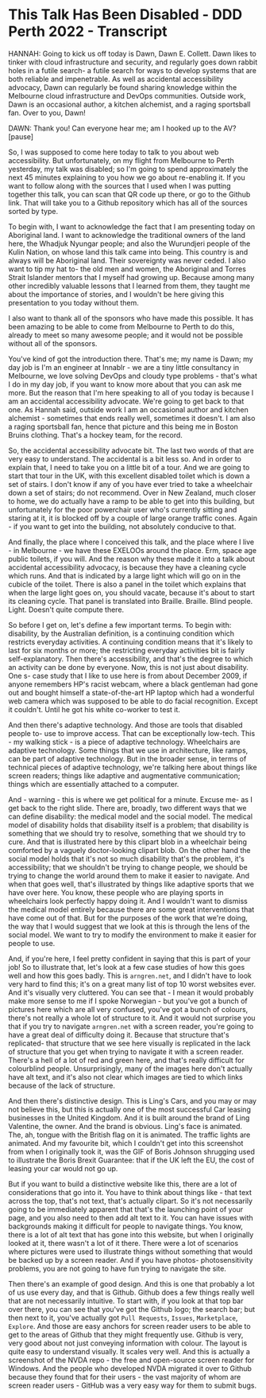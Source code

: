 # This Talk Has Been Disabled - DDD Perth 2022 - Transcript

HANNAH: Going to kick us off today is Dawn, Dawn E. Collett.  Dawn likes to tinker with cloud infrastructure and security, and regularly goes down rabbit holes in a futile search- a futile search for ways to develop systems that are both reliable and impenetrable.  As well as accidental accessibility advocacy, Dawn can regularly be found sharing knowledge within the Melbourne cloud infrastructure and DevOps communities.  Outside work, Dawn is an occasional author, a kitchen alchemist, and a raging sportsball fan.  Over to you, Dawn!

DAWN: Thank you!  Can everyone hear me; am I hooked up to the AV?  [pause]

So, I was supposed to come here today to talk to you about web accessibility.  But unfortunately, on my flight from Melbourne to Perth yesterday, my talk was disabled; so I'm going to spend approximately the next 45 minutes explaining to you how we go about re-enabling it.  If you want to follow along with the sources that I used when I was putting together this talk, you can scan that QR code up there, or go to the Github link.  That will take you to a Github repository which has all of the sources sorted by type.

To begin with, I want to acknowledge the fact that I am presenting today on Aboriginal land.  I want to acknowledge the traditional owners of the land here, the Whadjuk Nyungar people; and also the Wurundjeri people of the Kulin Nation, on whose land this talk came into being.  This country is and always will be Aboriginal land.  Their sovereignty was never ceded.  I also want to tip my hat to- the old men and women, the Aboriginal and Torres Strait Islander mentors that I myself had growing up.  Because among many other incredibly valuable lessons that I learned from them, they taught me about the importance of stories, and I wouldn't be here giving this presentation to you today without them.

I also want to thank all of the sponsors who have made this possible.  It has been amazing to be able to come from Melbourne to Perth to do this, already to meet so many awesome people; and it would not be possible without all of the sponsors.

You've kind of got the introduction there.  That's me; my name is Dawn; my day job is I'm an engineer at Innablr - we are a tiny little consultancy in Melbourne, we love solving DevOps and cloudy type problems - that's what I do in my day job, if you want to know more about that you can ask me more.  But the reason that I'm here speaking to all of you today is because I am an accidental accessibility advocate.  We're going to get back to that one.  As Hannah said, outside work I am an occasional author and kitchen alchemist - sometimes that ends really well, sometimes it doesn't.  I am also a raging sportsball fan, hence that picture and this being me in Boston Bruins clothing.  That's a hockey team, for the record.

So, the accidental accessibility advocate bit.  The last two words of that are very easy to understand.  The accidental is a bit less so.  And in order to explain that, I need to take you on a little bit of a tour.  And we are going to start that tour in the UK, with this excellent disabled toilet which is down a set of stairs.  I don't know if any of you have ever tried to take a wheelchair down a set of stairs; do not recommend.  Over in New Zealand, much closer to home, we do actually have a ramp to be able to get into this building, but unfortunately for the poor powerchair user who's currently sitting and staring at it, it is blocked off by a couple of large orange traffic cones.  Again - if you want to get into the building, not absolutely conducive to that.

And finally, the place where I conceived this talk, and the place where I live - in Melbourne - we have these EXELOOs around the place.  Erm, space age public toilets, if you will.  And the reason why these made it into a talk about accidental accessibility advocacy, is because they have a cleaning cycle which runs.  And that is indicated by a large light which will go on in the cubicle of the toilet.  There is also a panel in the toilet which explains that when the large light goes on, you should vacate, because it's about to start its cleaning cycle.  That panel is translated into Braille.  Braille.  Blind people.  Light.  Doesn't quite compute there.

So before I get on, let's define a few important terms.  To begin with: disability, by the Australian definition, is a continuing condition which restricts everyday activities.  A continuing condition means that it's likely to last for six months or more; the restricting everyday activities bit is fairly self-explanatory.  Then there's accessibility, and that's the degree to which an activity can be done by everyone.  Now, this is not just about disability.  One s- case study that I like to use here is from about December 2009, if anyone remembers HP's racist webcam, where a black gentleman had gone out and bought himself a state-of-the-art HP laptop which had a wonderful web camera which was supposed to be able to do facial recognition.  Except it couldn't.  Until he got his white co-worker to test it.

And then there's adaptive technology.  And those are tools that disabled people to- use to improve access.  That can be exceptionally low-tech.  This - my walking stick - is a piece of adaptive technology.  Wheelchairs are adaptive technology.  Some things that we use in architecture, like ramps, can be part of adaptive technology.  But in the broader sense, in terms of technical pieces of adaptive technology, we're talking here about things like screen readers; things like adaptive and augmentative communication; things which are essentially attached to a computer.

And - warning - this is where we get political for a minute.  Excuse me- as I get back to the right slide.  There are, broadly, two different ways that we can define disability: the medical model and the social model.  The medical model of disability holds that disability itself is a problem; that disability is something that we should try to resolve, something that we should try to cure.  And that is illustrated here by this clipart blob in a wheelchair being comforted by a vaguely doctor-looking clipart blob.  On the other hand the social model holds that it's not so much disability that's the problem, it's accessibility; that we shouldn't be trying to change people, we should be trying to change the world around them to make it easier to navigate.  And when that goes well, that's illustrated by things like adaptive sports that we have over here.  You know, these people who are playing sports in wheelchairs look perfectly happy doing it.  And I wouldn't want to dismiss the medical model entirely because there are some great interventions that have come out of that.  But for the purposes of the work that we're doing, the way that I would suggest that we look at this is through the lens of the social model.  We want to try to modify the environment to make it easier for people to use.

And, if you're here, I feel pretty confident in saying that this is part of your job!  So to illustrate that, let's look at a few case studies of how this goes well and how this goes badly.  This is `arngren.net`, and I didn't have to look very hard to find this; it's on a great many list of top 10 worst websites ever.  And it's visually very cluttered.  You can see that - I mean it would probably make more sense to me if I spoke Norwegian - but you've got a bunch of pictures here which are all very confused, you've got a bunch of colours, there's not really a whole lot of structure to it.  And it would not surprise you that if you try to navigate `arngren.net` with a screen reader, you're going to have a great deal of difficulty doing it.  Because that structure that's replicated- that structure that we see here visually is replicated in the lack of structure that you get when trying to navigate it with a screen reader.  There's a hell of a lot of red and green here, and that's really difficult for colourblind people.  Unsurprisingly, many of the images here don't actually have alt text, and it's also not clear which images are tied to which links because of the lack of structure.

And then there's distinctive design.  This is Ling's Cars, and you may or may not believe this, but this is actually one of the most successful Car leasing businesses in the United Kingdom.  And it is built around the brand of Ling Valentine, the owner.  And the brand is obvious.  Ling's face is animated.  The, ah, tongue with the British flag on it is animated.  The traffic lights are animated.  And my favourite bit, which I couldn't get into this screenshot from when I originally took it, was the GIF of Boris Johnson shrugging used to illustrate the Boris Brexit Guarantee: that if the UK left the EU, the cost of leasing your car would not go up.

But if you want to build a distinctive website like this, there are a lot of considerations that go into it.  You have to think about things like - that text across the top, that's not text, that's actually clipart.  So it's not necessarily going to be immediately apparent that that's the launching point of your page, and you also need to then add alt text to it.  You can have issues with backgrounds making it difficult for people to navigate things.  You know, there is a lot of alt text that has gone into this website, but when I originally looked at it, there wasn't a lot of it there.  There were a lot of scenarios where pictures were used to illustrate things without something that would be backed up by a screen reader.  And if you have photos- photosensitivity problems, you are not going to have fun trying to navigate the site.

Then there's an example of good design.  And this is one that probably a lot of us use every day, and that is Github.  Github does a few things really well that are not necessarily intuitive.  To start with, if you look at that top bar over there, you can see that you've got the Github logo; the search bar; but then next to it, you've actually got `Pull Requests`, `Issues`, `Marketplace`, `Explore`.  And those are easy anchors for screen reader users to be able to get to the areas of Github that they might frequently use.  Github is very, very good about not just conveying information with colour.  The layout is quite easy to understand visually.  It scales very well.  And this is actually a screenshot of the NVDA repo - the free and open-source screen reader for Windows.  And the people who developed NVDA migrated it over to Github because they found that for their users - the vast majority of whom are screen reader users - GitHub was a very easy way for them to submit bugs.
